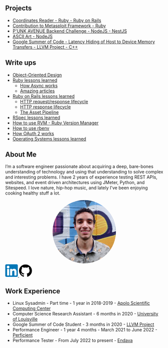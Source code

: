 ## Projects

* [Coordinates Reader - Ruby - Ruby on Rails](projects/coordinates-reader/README.md)
* [Contribution to Metasploit Framework - Ruby](projects/metasploit-framework/README.md)
* [P'UNK AVENUE Backend Challenge - NodeJS - NestJS](projects/punkave-backend-challenge/README.md)
* [ASCII Art - NodeJS](projects/ascii-art/README.md)
* [Google Summer of Code - Latency Hiding of Host to Device Memory Transfers - LLVM Project - C++](projects/gsoc2020-llvm/README.md)

## Write ups

* [Object-Oriented Design](./write-ups/object-oriented-design.md)
* [Ruby lessons learned](./write-ups/ruby/lessons-learned-ruby.md)
  * [How Async works](./write-ups/ruby/how-async-works.md)
  * [Amazing articles](./write-ups/ruby/amazing-articles.md)
* [Ruby on Rails lessons learned](./write-ups/rails/lessons-learned-rails.md)
  * [HTTP request/response lifecycle](./write-ups/rails/http-request-response-lifecycle.md)
  * [HTTP response lifecycle](./write-ups/rails/http-response-lifecycle.md)
  * [The Asset Pipeline](./write-ups/rails/the-asset-pipeline.md)
* [RSpec lessons learned](./write-ups/lessons-learned-rspec.md)
* [How to use RVM - Ruby Version Manager](./write-ups/how-to-use-rvm.md)
* [How to use rbenv](./write-ups/how-to-use-rbenv.md)
* [How OAuth 2 works](./write-ups/how-oauth2-works.md)
* [Operating Systems lessons learned](./write-ups/lessons-learned-operating-systems.md)

## About Me

I’m a software engineer passionate about acquiring a deep, bare-bones understanding of technology
and using that understanding to solve complex and interesting problems. I have 2 years of experience
testing REST APIs, websites, and event driven architectures using JMeter, Python, and Sitespeed.
I love nature, hip-hop music, and lately I've been enjoying cooking healthy stuff a lot.

<div align="center">
    <img src="./assets/my_face.jpg" alt="my face" style="width: 40%; height: auto; border-radius: 50%"/>
</div>

<a target="_blank" rel="noopener" href="https://www.linkedin.com/in/htobonm/">
    <img src="./assets/linkedin.png" alt="my linkedin page" style="width: 8%; height: auto">
</a>

<a target="_blank" rel="noopener" href="https://github.com/hamax97">
    <img src="./assets/github.png" alt="my github page" style="width: 8%; height: auto">
</a>

## Work Experience

* Linux Sysadmin - Part time - 1 year in 2018-2019 - [Apolo Scientific Computing Center](https://www.eafit.edu.co/apolo)
* Computer Science Research Assistant - 6 months in 2020 - [University of Louisville](https://louisville.edu/)
* Google Summer of Code Student - 3 months in 2020 - [LLVM Project](https://github.com/llvm/llvm-project)
* Performance Engineer - 1 year 4 months - March 2021 to June 2022 - [Perficient](https://www.perficient.com/)
* Performance Tester - From July 2022 to present - [Endava](https://www.endava.com/)
